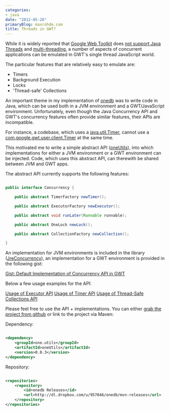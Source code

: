 ```yaml
---
categories:
- java
date: "2012-05-26"
primaryBlog: maxrohde.com
title: Threads in GWT?
---
```


While it is widely reported that [Google Web Toolkit](https://developers.google.com/web-toolkit/ 'Google Web Toolkit') does [not support Java Threads](http://stackoverflow.com/questions/2590850/threading-in-gwt-client 'Threading in GWT') and [multi-threading](http://groups.google.com/group/google-web-toolkit/browse_thread/thread/2e76af2687b8ecda?pli=1 'java.lang.Thread in GWT'), a number of aspects of concurrent applications can be emulated in GWT's single thread JavaScript world.

The particular features that are relatively easy to emulate are:

- Timers
- Background Execution
- Locks
- 'Thread-safe' Collections

An important theme in my implementation of [onedb](http://www.onedb.de/ 'onedb') was to write code in Java, which can be used both in a JVM environment and a GWT/JavaScript environment. Unfortunately, even though the Java Concurrency API and GWT's concurrency features often provide similar features, their APIs are incompatible.

For instance, a codebase, which uses a [java.util.Timer](http://docs.oracle.com/javase/6/docs/api/java/util/Timer.html 'Java Timer'), cannot use a [com.google.gwt.user.client.Timer](http://google-web-toolkit.googlecode.com/svn/javadoc/latest/com/google/gwt/user/client/Timer.html 'Timer in GWT') at the same time.

This motivated me to write a simple abstract API ([oneUtils](https://github.com/mxro/oneUtils 'oneUtils: Concurrency API for JRE/GWT')), into which implementations for either a JVM environment or a GWT environment can be injected. Code, which uses this abstract API, can therewith be shared between JVM and GWT apps.

The abstract API currently supports the following features:

```java

public interface Concurrency {

    public abstract TimerFactory newTimer();

    public abstract ExecutorFactory newExecutor();

    public abstract void runLater(Runnable runnable);

    public abstract OneLock newLock();

    public abstract CollectionFactory newCollection();

}
```

An implementation for JVM environments is included in the library ([JreConcurrency](https://github.com/mxro/oneUtils/blob/master/oneUtils/src/main/java/one/utils/jre/concurrent/JreConcurrency.java 'Concurrency API Implementation for JRE Environment')), an implementation for a GWT environment is provided in the following gist:

[Gist: Default Implementation of Concurrency API in GWT](https://gist.github.com/2791639)

Below a few usage examples for the API:

[Usage of Executor API](https://github.com/mxro/oneUtils/blob/master/oneUtils/src/test/java/one/utils/tests/ExamplesExecutors.java) [Usage of Timer API](https://github.com/mxro/oneUtils/blob/master/oneUtils/src/test/java/one/utils/tests/ExamplesTimers.java) [Usage of Thread-Safe Collections API](https://github.com/mxro/oneUtils/blob/master/oneUtils/src/test/java/one/utils/tests/ExamplesCollections.java)

Please feel free to use the API + implementations. You can either [grab the project from github](https://github.com/mxro/oneUtils 'oneUtils on github') or link to the project via Maven:

Dependency:

```xml

<dependency>
    <groupId>one.utils</groupId>
    <artifactId>oneUtils</artifactId>
    <version>0.0.3</version>
</dependency>
```

Repository:

```xml

<repositories>
    <repository>
        <id>onedb Releases</id>
        <url>http://dl.dropbox.com/u/957046/onedb/mvn-releases</url>
    </repository>
</repositories>
```